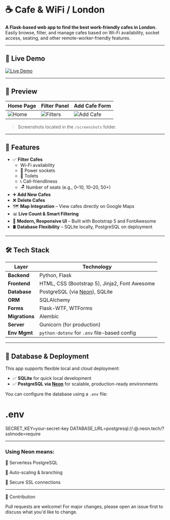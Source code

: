 # ☕ Cafe & WiFi / London

**A Flask-based web app to find the best work-friendly cafes in London.**  
Easily browse, filter, and manage cafes based on Wi-Fi availability, socket access, seating, and other remote-worker-friendly features.

---

## 🚀 Live Demo

[![Live Demo](https://img.shields.io/badge/Live-Demo-green?style=for-the-badge)](https://your-demo-url.com)

---

## 📸 Preview

| Home Page                           | Filter Panel                         | Add Cafe Form                       |
|------------------------------------|--------------------------------------|-------------------------------------|
| ![Home](screenshots/home.png)      | ![Filters](screenshots/filters.png)  | ![Add Cafe](screenshots/add.png)    |

> Screenshots located in the `/screenshots` folder.

---

## 🚀 Features

- ✅ **Filter Cafes**
  - Wi-Fi availability
  - 🔌 Power sockets
  - 🚻 Toilets
  - 📞 Call-friendliness
  - 🪑 Number of seats (e.g., 0–10, 10–20, 50+)
- ➕ **Add New Cafes**
- ❌ **Delete Cafes**
- 🗺️ **Map Integration** – View cafes directly on Google Maps
- 📊 **Live Count & Smart Filtering**
- 🎨 **Modern, Responsive UI** – Built with Bootstrap 5 and FontAwesome
- 🛢️ **Database Flexibility** – SQLite locally, PostgreSQL on deployment

---

## 🛠 Tech Stack

| Layer         | Technology                                                 |
|---------------|------------------------------------------------------------|
| **Backend**   | Python, Flask                                              |
| **Frontend**  | HTML, CSS (Bootstrap 5), Jinja2, Font Awesome              |
| **Database**  | PostgreSQL (via [Neon](https://neon.tech)), SQLite         |
| **ORM**       | SQLAlchemy                                                 |
| **Forms**     | Flask-WTF, WTForms                                         |
| **Migrations**| Alembic                                                    |
| **Server**    | Gunicorn (for production)                                  |
| **Env Mgmt**  | `python-dotenv` for `.env` file-based config               |

---

## 🔋 Database & Deployment

This app supports flexible local and cloud deployment:

- ✅ **SQLite** for quick local development
- ✅ **PostgreSQL via [Neon](https://neon.tech)** for scalable, production-ready environments

You can configure the database using a `.env` file:
# .env
SECRET_KEY=your-secret-key
DATABASE_URL=postgresql://<username>:<password>@<your-neon-host>.neon.tech/<database>?sslmode=require

---

### Using Neon means:

🚀 Serverless PostgreSQL

🔄 Auto-scaling & branching

🔐 Secure SSL connections

---

🙌 Contribution

Pull requests are welcome!
For major changes, please open an issue first to discuss what you'd like to change.
